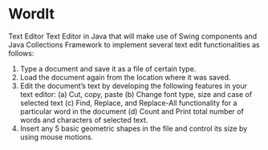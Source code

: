 # WordIt
Text Editor
Text Editor in Java that will make use of Swing components and Java Collections Framework to implement several text edit functionalities as follows: 
1.	Type a document and save it as a file of certain type. 
2.	Load the document again from the location where it was saved.
3.	Edit the document’s text by developing the following features in your text editor:
(a)	Cut, copy, paste
(b)	Change font type, size and case of selected text
(c)	Find, Replace, and Replace-All functionality for a particular word in the document
(d)	Count and Print total number of words and characters of selected text.
4.	Insert any 5 basic geometric shapes in the file and control its size by using mouse motions.
